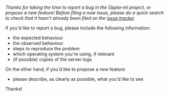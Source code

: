 _Thanks for taking the time to report a bug in the Oppia-ml project, or propose a new feature! Before filing a new issue, please do a quick search to check that it hasn't already been filed on the [issue tracker](https://github.com/oppia/oppia-ml/issues)._

If you'd like to report a bug, please include the following information:
- the expected behaviour
- the observed behaviour
- steps to reproduce the problem
- which operating system you're using, if relevant
- (if possible) copies of the server logs

On the other hand, if you'd like to propose a new feature:
- please describe, as clearly as possible, what you'd like to see

Thanks!
